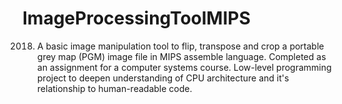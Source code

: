 # ImageProcessingToolMIPS

2018. A basic image manipulation tool to flip, transpose and crop a portable grey map (PGM) image file in MIPS assemble language. Completed as an assignment for a computer systems course. Low-level programming project to deepen understanding of CPU architecture and it's relationship to human-readable code.

